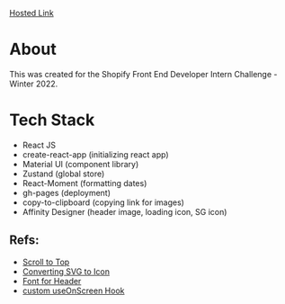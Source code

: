 [Hosted Link](https://caseymockbee97.github.io/spacetagram/)

# About

This was created for the Shopify Front End Developer Intern Challenge - Winter 2022.

# Tech Stack

- React JS
- create-react-app (initializing react app)
- Material UI (component library)
- Zustand (global store)
- React-Moment (formatting dates)
- gh-pages (deployment)
- copy-to-clipboard (copying link for images)
- Affinity Designer (header image, loading icon, SG icon)

## Refs:

- [Scroll to Top](https://www.coderomeos.org/scroll-to-top-of-the-page-a-simple-react-component)
- [Converting SVG to Icon](https://convertio.co/svg-ico/)
- [Font for Header](https://www.fontspace.com/edge-of-the-galaxy-font-f45748)
- [custom useOnScreen Hook](https://www.youtube.com/watch?v=QD4GcZJObXg&ab_channel=LeighHalliday)
